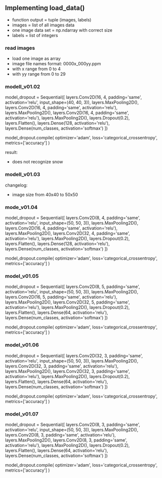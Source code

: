 ## Implementing load_data()
- function output = tuple (images, labels)
- images = list of all images data
- one image data set = np.ndarray with correct size
- labels = list of integers

### read images
- load one image as array
- image file names format: 0000x_000yy.ppm
- with x range from 0 to 4
- with yy range from 0 to 29



### modell_v01.02

model_dropout = Sequential([
    layers.Conv2D(16, 4, padding='same', activation='relu', input_shape=(40, 40, 3)),
    layers.MaxPooling2D(),
    layers.Conv2D(16, 4, padding='same', activation='relu'),
    layers.MaxPooling2D(),
    layers.Conv2D(16, 4, padding='same', activation='relu'),
    layers.MaxPooling2D(),
    layers.Dropout(0.2),
    layers.Flatten(),
    layers.Dense(128, activation='relu'),
    layers.Dense(num_classes, activation='softmax')
])

model_dropout.compile(
    optimizer='adam',
    loss='categorical_crossentropy',
    metrics=['accuracy']
)

result:
- does not recognize snow 

### modell_v01.03 
changelog:
- image size from 40x40 to 50x50


### mode_v01.04

model_dropout = Sequential([
    layers.Conv2D(8, 4, padding='same', activation='relu', input_shape=(50, 50, 3)),
    layers.MaxPooling2D(),
    layers.Conv2D(16, 4, padding='same', activation='relu'),
    layers.MaxPooling2D(),
    layers.Conv2D(32, 4, padding='same', activation='relu'),
    layers.MaxPooling2D(),
    layers.Dropout(0.2),
    layers.Flatten(),
    layers.Dense(128, activation='relu'),
    layers.Dense(num_classes, activation='softmax')
])

model_dropout.compile(
    optimizer='adam',
    loss='categorical_crossentropy',
    metrics=['accuracy']
)



### model_v01.05

model_dropout = Sequential([
    layers.Conv2D(8, 5, padding='same', activation='relu', input_shape=(50, 50, 3)),
    layers.MaxPooling2D(),
    layers.Conv2D(16, 5, padding='same', activation='relu'),
    layers.MaxPooling2D(),
    layers.Conv2D(32, 5, padding='same', activation='relu'),
    layers.MaxPooling2D(),
    layers.Dropout(0.2),
    layers.Flatten(),
    layers.Dense(64, activation='relu'),
    layers.Dense(num_classes, activation='softmax')
])

model_dropout.compile(
    optimizer='adam',
    loss='categorical_crossentropy',
    metrics=['accuracy']
)


### model_v01.06

model_dropout = Sequential([
    layers.Conv2D(32, 3, padding='same', activation='relu', input_shape=(50, 50, 3)),
    layers.MaxPooling2D(),
    layers.Conv2D(32, 3, padding='same', activation='relu'),
    layers.MaxPooling2D(),
    layers.Conv2D(32, 3, padding='same', activation='relu'),
    layers.MaxPooling2D(),
    layers.Dropout(0.2),
    layers.Flatten(),
    layers.Dense(64, activation='relu'),
    layers.Dense(num_classes, activation='softmax')
])

model_dropout.compile(
    optimizer='adam',
    loss='categorical_crossentropy',
    metrics=['accuracy']
)

### model_v01.07

model_dropout = Sequential([
    layers.Conv2D(8, 3, padding='same', activation='relu', input_shape=(50, 50, 3)),
    layers.MaxPooling2D(),
    layers.Conv2D(8, 3, padding='same', activation='relu'),
    layers.MaxPooling2D(),
    layers.Conv2D(8, 3, padding='same', activation='relu'),
    layers.MaxPooling2D(),
    layers.Dropout(0.2),
    layers.Flatten(),
    layers.Dense(64, activation='relu'),
    layers.Dense(num_classes, activation='softmax')
])

model_dropout.compile(
    optimizer='adam',
    loss='categorical_crossentropy',
    metrics=['accuracy']
)